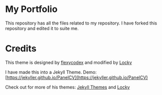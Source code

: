 # My Portfolio

This repository has all the files related to my repository. I have forked this repository and edited it to suite me.  

# Credits

This theme is designed by [flexycodex](https://themeforest.net/item/flexyvcard-responsive-vcard-template-/7158750) and modified by [Locky](https://github.com/junlulocky)

I have made this into a Jekyll Theme. Demo: [https://jekyller.github.io/PanelCV](https://jekyller.github.io/PanelCV)

Check out for more of his themes: [Jekyll Themes](http://jekylltheme.org) and  [Locky](https://github.com/junlulocky)
